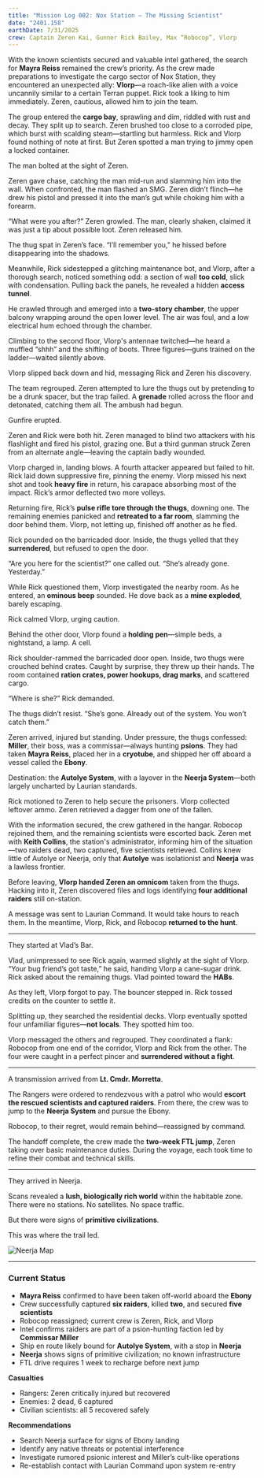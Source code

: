 ```yaml
---
title: "Mission Log 002: Nox Station – The Missing Scientist"
date: "2401.158"
earthDate: 7/31/2025
crew: Captain Zeren Kai, Gunner Rick Bailey, Max “Robocop”, Vlorp
---
```


With the known scientists secured and valuable intel gathered, the search for **Mayra Reiss** remained the crew’s priority. As the crew made preparations to investigate the cargo sector of Nox Station, they encountered an unexpected ally: **Vlorp**—a roach-like alien with a voice uncannily similar to a certain Terran puppet. Rick took a liking to him immediately. Zeren, cautious, allowed him to join the team.

The group entered the **cargo bay**, sprawling and dim, riddled with rust and decay. They split up to search. Zeren brushed too close to a corroded pipe, which burst with scalding steam—startling but harmless. Rick and Vlorp found nothing of note at first. But Zeren spotted a man trying to jimmy open a locked container.

The man bolted at the sight of Zeren.

Zeren gave chase, catching the man mid-run and slamming him into the wall. When confronted, the man flashed an SMG. Zeren didn’t flinch—he drew his pistol and pressed it into the man’s gut while choking him with a forearm.

“What were you after?” Zeren growled. The man, clearly shaken, claimed it was just a tip about possible loot. Zeren released him.

The thug spat in Zeren’s face. “I’ll remember you,” he hissed before disappearing into the shadows.

Meanwhile, Rick sidestepped a glitching maintenance bot, and Vlorp, after a thorough search, noticed something odd: a section of wall **too cold**, slick with condensation. Pulling back the panels, he revealed a hidden **access tunnel**.

He crawled through and emerged into a **two-story chamber**, the upper balcony wrapping around the open lower level. The air was foul, and a low electrical hum echoed through the chamber.

Climbing to the second floor, Vlorp's antennae twitched—he heard a muffled “shhh” and the shifting of boots. Three figures—guns trained on the ladder—waited silently above.

Vlorp slipped back down and hid, messaging Rick and Zeren his discovery.

The team regrouped. Zeren attempted to lure the thugs out by pretending to be a drunk spacer, but the trap failed. A **grenade** rolled across the floor and detonated, catching them all. The ambush had begun.

Gunfire erupted.

Zeren and Rick were both hit. Zeren managed to blind two attackers with his flashlight and fired his pistol, grazing one. But a third gunman struck Zeren from an alternate angle—leaving the captain badly wounded.

Vlorp charged in, landing blows. A fourth attacker appeared but failed to hit. Rick laid down suppressive fire, pinning the enemy. Vlorp missed his next shot and took **heavy fire** in return, his carapace absorbing most of the impact. Rick’s armor deflected two more volleys.

Returning fire, Rick’s **pulse rifle tore through the thugs**, downing one. The remaining enemies panicked and **retreated to a far room**, slamming the door behind them. Vlorp, not letting up, finished off another as he fled.

Rick pounded on the barricaded door. Inside, the thugs yelled that they **surrendered**, but refused to open the door.

“Are you here for the scientist?” one called out. “She’s already gone. Yesterday.”

While Rick questioned them, Vlorp investigated the nearby room. As he entered, an **ominous beep** sounded. He dove back as a **mine exploded**, barely escaping.

Rick calmed Vlorp, urging caution.

Behind the other door, Vlorp found a **holding pen**—simple beds, a nightstand, a lamp. A cell.

Rick shoulder-rammed the barricaded door open. Inside, two thugs were crouched behind crates. Caught by surprise, they threw up their hands. The room contained **ration crates, power hookups, drag marks**, and scattered cargo.

“Where is she?” Rick demanded.

The thugs didn’t resist. “She’s gone. Already out of the system. You won’t catch them.”

Zeren arrived, injured but standing. Under pressure, the thugs confessed: **Miller**, their boss, was a commissar—always hunting **psions**. They had taken **Mayra Reiss**, placed her in a **cryotube**, and shipped her off aboard a vessel called the **Ebony**.

Destination: the **Autolye System**, with a layover in the **Neerja System**—both largely uncharted by Laurian standards.

Rick motioned to Zeren to help secure the prisoners. Vlorp collected leftover ammo. Zeren retrieved a dagger from one of the fallen.

With the information secured, the crew gathered in the hangar. Robocop rejoined them, and the remaining scientists were escorted back. Zeren met with **Keith Collins**, the station's administrator, informing him of the situation—two raiders dead, two captured, five scientists retrieved. Collins knew little of Autolye or Neerja, only that **Autolye** was isolationist and **Neerja** was a lawless frontier.

Before leaving, **Vlorp handed Zeren an omnicom** taken from the thugs. Hacking into it, Zeren discovered files and logs identifying **four additional raiders** still on-station.

A message was sent to Laurian Command. It would take hours to reach them. In the meantime, Vlorp, Rick, and Robocop **returned to the hunt**.

---

They started at Vlad’s Bar.

Vlad, unimpressed to see Rick again, warmed slightly at the sight of Vlorp. “Your bug friend’s got taste,” he said, handing Vlorp a cane-sugar drink. Rick asked about the remaining thugs. Vlad pointed toward the **HABs**.

As they left, Vlorp forgot to pay. The bouncer stepped in. Rick tossed credits on the counter to settle it.

Splitting up, they searched the residential decks. Vlorp eventually spotted four unfamiliar figures—**not locals**. They spotted him too.

Vlorp messaged the others and regrouped. They coordinated a flank: Robocop from one end of the corridor, Vlorp and Rick from the other. The four were caught in a perfect pincer and **surrendered without a fight**.

---

A transmission arrived from **Lt. Cmdr. Morretta**.

The Rangers were ordered to rendezvous with a patrol who would **escort the rescued scientists and captured raiders**. From there, the crew was to jump to the **Neerja System** and pursue the Ebony.

Robocop, to their regret, would remain behind—reassigned by command.

The handoff complete, the crew made the **two-week FTL jump**, Zeren taking over basic maintenance duties. During the voyage, each took time to refine their combat and technical skills.

---

They arrived in Neerja.

Scans revealed a **lush, biologically rich world** within the habitable zone. There were no stations. No satellites. No space traffic.

But there were signs of **primitive civilizations**.

This was where the trail led.

![Neerja Map](/ftl/log_images/neerja_map.png)

---

### Current Status

- **Mayra Reiss** confirmed to have been taken off-world aboard the **Ebony**
- Crew successfully captured **six raiders**, killed **two**, and secured **five scientists**
- Robocop reassigned; current crew is Zeren, Rick, and Vlorp
- Intel confirms raiders are part of a psion-hunting faction led by **Commissar Miller**
- Ship en route likely bound for **Autolye System**, with a stop in **Neerja**
- **Neerja** shows signs of primitive civilization; no known infrastructure
- FTL drive requires 1 week to recharge before next jump

**Casualties**

- Rangers: Zeren critically injured but recovered
- Enemies: 2 dead, 6 captured
- Civilian scientists: all 5 recovered safely

**Recommendations**

- Search Neerja surface for signs of Ebony landing
- Identify any native threats or potential interference
- Investigate rumored psionic interest and Miller’s cult-like operations
- Re-establish contact with Laurian Command upon system re-entry
